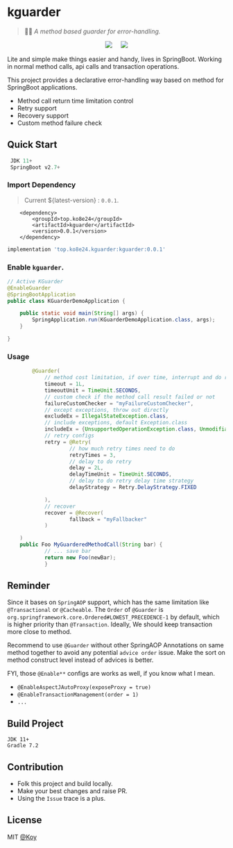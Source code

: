 # kguarder

> :guardsman: *A method based guarder for error-handling.*


<p align="center">
    <img src="https://github.com/Koooooo-7/kguarder/actions/workflows/ci.yml/badge.svg"/>
&nbsp;
&nbsp;
<a href="https://codecov.io/gh/Koooooo-7/kguarder" rel="nofollow">
    <img src="https://codecov.io/gh/Koooooo-7/kguarder/graph/badge.svg?token=2EL1HG9J6B"/> 
</a>
</p>

Lite and simple make things easier and handy, lives in SpringBoot.
Working in normal method calls, api calls and transaction operations.

This project provides a declarative error-handling way based on method for SpringBoot applications.

- Method call return time limitation control
- Retry support
- Recovery support
- Custom method failure check

## Quick Start

```java
 JDK 11+
 SpringBoot v2.7+
```

### Import Dependency

> Current ${latest-version} :  `0.0.1`.
```pom
    <dependency>
        <groupId>top.ko8e24</groupId>
        <artifactId>kguarder</artifactId>
        <version>0.0.1</version>
    </dependency>
```

```gradle
implementation 'top.ko8e24.kguarder:kguarder:0.0.1'
```

### Enable `kguarder`.

```java
// Active KGuarder
@EnableGuarder
@SpringBootApplication
public class KGuarderDemoApplication {

    public static void main(String[] args) {
        SpringApplication.run(KGuarderDemoApplication.class, args);
    }

}
```

### Usage

```java
        @Guarder(
            // method cost limitation, if over time, interrupt and do retry
            timeout = 1L,
            timeoutUnit = TimeUnit.SECONDS,
            // custom check if the method call result failed or not
            failureCustomChecker = "myFailureCustomChecker",
            // except exceptions, throw out directly
            excludeEx = IllegalStateException.class,
            // include exceptions, default Exception.class
            includeEx = {UnsupportedOperationException.class, UnmodifiableClassException.class},
            // retry configs
            retry = @Retry(
                    // how much retry times need to do 
                    retryTimes = 3,
                    // delay to do retry
                    delay = 2L,
                    delayTimeUnit = TimeUnit.SECONDS,
                    // delay to do retry delay time strategy
                    delayStrategy = Retry.DelayStrategy.FIXED

            ),
            // recover
            recover = @Recover(
                    fallback = "myFallbacker"
            )

    )
    public Foo MyGuarderedMethodCall(String bar) {
            // ... save bar
            return new Foo(newBar);
            }
```

## Reminder

Since it bases on `SpringAOP` support, which has the same limitation like `@Transactional` or `@Cacheable`.
The `Order` of `@Guarder` is `org.springframework.core.Ordered#LOWEST_PRECEDENCE-1` by default, which is higher priority than `@Transaction`.
Ideally, We should keep transaction more close to method.

Recommend to use `@Guarder` without other SpringAOP Annotations on same method together to avoid any potential `advice order` issue.
Make the sort on method construct level instead of advices is better.

FYI, those `@Enable**` configs are works as well, if you know what I mean.

- `@EnableAspectJAutoProxy(exposeProxy = true)`
- `@EnableTransactionManagement(order = 1)`
- `...`

## Build Project

```
JDK 11+
Gradle 7.2
```

## Contribution

- Folk this project and build locally.
- Make your best changes and raise PR.
- Using the `Issue` trace is a plus.


## License

MIT [@Koy](https://github.com/Koooooo-7)

